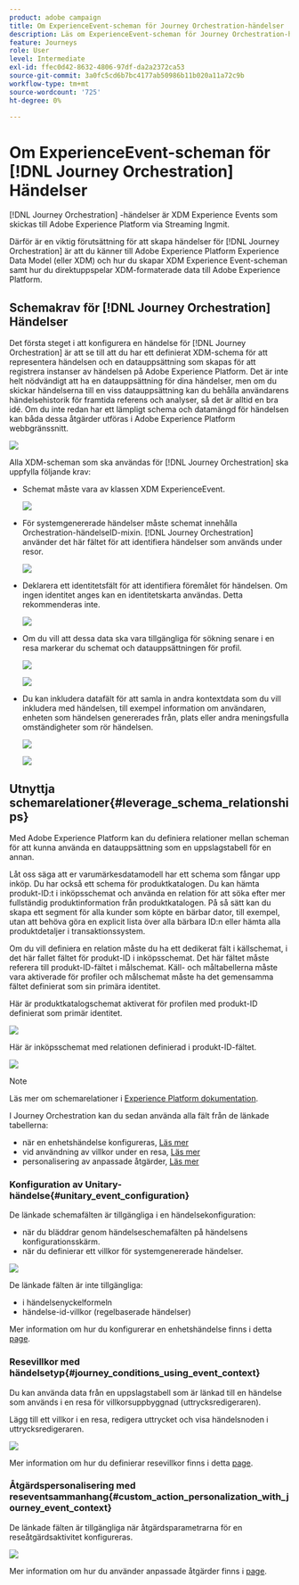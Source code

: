 ```yaml
---
product: adobe campaign
title: Om ExperienceEvent-scheman för Journey Orchestration-händelser
description: Läs om ExperienceEvent-scheman för Journey Orchestration-händelser
feature: Journeys
role: User
level: Intermediate
exl-id: ffec0d42-8632-4806-97df-da2a2372ca53
source-git-commit: 3a0fc5cd6b7bc4177ab50986b11b020a11a72c9b
workflow-type: tm+mt
source-wordcount: '725'
ht-degree: 0%

---
```


# Om ExperienceEvent-scheman för [!DNL Journey Orchestration] Händelser

[!DNL Journey Orchestration] -händelser är XDM Experience Events som skickas till Adobe Experience Platform via Streaming Ingmit.

Därför är en viktig förutsättning för att skapa händelser för [!DNL Journey Orchestration] är att du känner till Adobe Experience Platform Experience Data Model (eller XDM) och hur du skapar XDM Experience Event-scheman samt hur du direktuppspelar XDM-formaterade data till Adobe Experience Platform.

## Schemakrav för [!DNL Journey Orchestration] Händelser

Det första steget i att konfigurera en händelse för [!DNL Journey Orchestration] är att se till att du har ett definierat XDM-schema för att representera händelsen och en datauppsättning som skapas för att registrera instanser av händelsen på Adobe Experience Platform. Det är inte helt nödvändigt att ha en datauppsättning för dina händelser, men om du skickar händelserna till en viss datauppsättning kan du behålla användarens händelsehistorik för framtida referens och analyser, så det är alltid en bra idé. Om du inte redan har ett lämpligt schema och datamängd för händelsen kan båda dessa åtgärder utföras i Adobe Experience Platform webbgränssnitt.

![](../assets/schema1.png)

Alla XDM-scheman som ska användas för [!DNL Journey Orchestration] ska uppfylla följande krav:

* Schemat måste vara av klassen XDM ExperienceEvent.

   ![](../assets/schema2.png)

* För systemgenererade händelser måste schemat innehålla Orchestration-händelseID-mixin. [!DNL Journey Orchestration] använder det här fältet för att identifiera händelser som används under resor.

   ![](../assets/schema3.png)

* Deklarera ett identitetsfält för att identifiera föremålet för händelsen. Om ingen identitet anges kan en identitetskarta användas. Detta rekommenderas inte.

   ![](../assets/schema4.png)

* Om du vill att dessa data ska vara tillgängliga för sökning senare i en resa markerar du schemat och datauppsättningen för profil.

   ![](../assets/schema5.png)

   ![](../assets/schema6.png)

* Du kan inkludera datafält för att samla in andra kontextdata som du vill inkludera med händelsen, till exempel information om användaren, enheten som händelsen genererades från, plats eller andra meningsfulla omständigheter som rör händelsen.

   ![](../assets/schema7.png)

   ![](../assets/schema8.png)

## Utnyttja schemarelationer{#leverage_schema_relationships}

Med Adobe Experience Platform kan du definiera relationer mellan scheman för att kunna använda en datauppsättning som en uppslagstabell för en annan.

Låt oss säga att er varumärkesdatamodell har ett schema som fångar upp inköp. Du har också ett schema för produktkatalogen. Du kan hämta produkt-ID:t i inköpsschemat och använda en relation för att söka efter mer fullständig produktinformation från produktkatalogen. På så sätt kan du skapa ett segment för alla kunder som köpte en bärbar dator, till exempel, utan att behöva göra en explicit lista över alla bärbara ID:n eller hämta alla produktdetaljer i transaktionssystem.

Om du vill definiera en relation måste du ha ett dedikerat fält i källschemat, i det här fallet fältet för produkt-ID i inköpsschemat. Det här fältet måste referera till produkt-ID-fältet i målschemat. Käll- och måltabellerna måste vara aktiverade för profiler och målschemat måste ha det gemensamma fältet definierat som sin primära identitet.

Här är produktkatalogschemat aktiverat för profilen med produkt-ID definierat som primär identitet.

![](../assets/schema9.png)

Här är inköpsschemat med relationen definierad i produkt-ID-fältet.

![](../assets/schema10.png)

>[!NOTE]
>
>Läs mer om schemarelationer i [Experience Platform dokumentation](https://experienceleague.adobe.com/docs/platform-learn/tutorials/schemas/configure-relationships-between-schemas.html?lang=en).

I Journey Orchestration kan du sedan använda alla fält från de länkade tabellerna:

* när en enhetshändelse konfigureras, [Läs mer](../event/experience-event-schema.md#unitary_event_configuration)
* vid användning av villkor under en resa, [Läs mer](../event/experience-event-schema.md#journey_conditions_using_event_context)
* personalisering av anpassade åtgärder, [Läs mer](../event/experience-event-schema.md#custom_action_personalization_with_journey_event_context)

### Konfiguration av Unitary-händelse{#unitary_event_configuration}

De länkade schemafälten är tillgängliga i en händelsekonfiguration:

* när du bläddrar genom händelseschemafälten på händelsens konfigurationsskärm.
* när du definierar ett villkor för systemgenererade händelser.

![](../assets/schema11.png)

De länkade fälten är inte tillgängliga:

* i händelsenyckelformeln
* händelse-id-villkor (regelbaserade händelser)

Mer information om hur du konfigurerar en enhetshändelse finns i detta [page](../event/about-creating.md).

### Resevillkor med händelsetyp{#journey_conditions_using_event_context}

Du kan använda data från en uppslagstabell som är länkad till en händelse som används i en resa för villkorsuppbyggnad (uttrycksredigeraren).

Lägg till ett villkor i en resa, redigera uttrycket och visa händelsnoden i uttrycksredigeraren.

![](../assets/schema12.png)

Mer information om hur du definierar resevillkor finns i detta [page](../building-journeys/condition-activity.md).

### Åtgärdspersonalisering med reseventsammanhang{#custom_action_personalization_with_journey_event_context}

De länkade fälten är tillgängliga när åtgärdsparametrarna för en reseåtgärdsaktivitet konfigureras.

![](../assets/schema13.png)

Mer information om hur du använder anpassade åtgärder finns i [page](../building-journeys/using-custom-actions.md).

